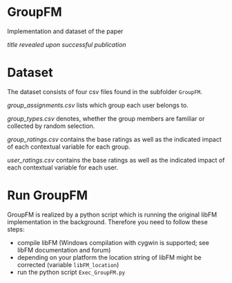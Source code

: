 GroupFM
=====

Implementation and dataset of the paper

*title revealed upon successful publication*


Dataset
======
The dataset consists of four csv files found in the subfolder `GroupFM`.

*group_assignments.csv* lists which group each user belongs to.

*group_types.csv* denotes, whether the group members are familiar or collected by random selection.

*group_ratings.csv* contains the base ratings as well as the indicated impact of each contextual variable for each group.

*user_ratings.csv* contains the base ratings as well as the indicated impact of each contextual variable for each user.

Run GroupFM
=======
GroupFM is realized by a python script which is running the original libFM implementation in the background. Therefore you need to follow these steps:

- compile libFM (Windows compilation with cygwin is supported; see libFM documentation and forum)
- depending on your platform the location string of libFM might be corrected (variable `libFM_location`)
- run the python script `Exec_GroupFM.py`

